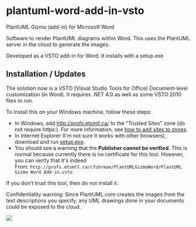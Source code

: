 # plantuml-word-add-in-vsto

PlantUML Gizmo (add-in) for Microsoft Word

Software to render PlantUML diagrams within Word. This uses the PlantUML server in the cloud to generate the images.

Developed as a VSTO add-in for Word. It installs with a setup.exe

## Installation / Updates

The solution now is a VSTO (Visual Studio Tools for Office) Document-level customization (in Word). 
It requires .NET 4.0 as well as some VSTO 2010 files to run.

To install this on your Windows machine, follow these steps: 

 * In Windows, add http://profs.etsmtl.ca/ to the "Trusted Sites" zone (do not require https:). 
   For more information, see [how to add sites to zones](http://windows.microsoft.com/en-us/windows/security-zones-adding-removing-websites). 
 * In Internet Explorer (I'm not sure it works with other browsers), download and run [setup.exe](http://profs.etsmtl.ca/cfuhrman/PlantUMLGizmoWord/setup.exe).
 * You should see a warning that the **Publisher cannot be verified**. This is normal because currently there is no certificate for this tool. However, you can verify that it's indeed<br/> 
From: `http://profs.etsmtl.ca/cfuhrman/PlantUMLGizmoWord/PlantUML Gizmo Word Add-in.vsto`

If you don't trust this tool, then do not install it.

Confidentiality warning: Since PlantUML.com creates the images from the text descriptions you specify, any UML drawings done in your documents could be exposed to the cloud.

![](http://www.plantuml.com:80/plantuml/png/hSw_IWH130RmVfuYNEM1kmzWSOq78dXWeTXS4sV3CDnECcHohFhqPbPFiB2pcJ_VzoEadJ9NL2pmYl6KLCuytSei2gR8pIjY2-r7DNkVoK_DqSvb3fvQZhaY6snUH2SGFVATI7AsbzWsW0sMt-vnzklvyE0mVnHPIVgBZ57AAcf8mwx23IHYKZJQPqo-qv6lZDvi6-emx9BtkM2YZfV-uKPgzprok5RNyEN7SRoeHFRasKLim_8zgykE-fkclAf_tkCJ.png)
